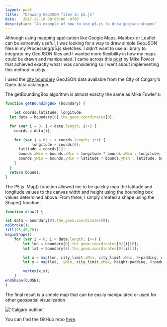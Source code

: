 ```yaml
---
layout: post
title:  "Drawing GeoJSON files in p5.js"
date:   2017-12-10 00:00:00 -0700
description: "An example of how to use p5.js to draw geojson shapes"
---
```

Although using mapping application like Google Maps, Mapbox or Leaflet can be extremely useful, I was looking for a way to draw simple GeoJSON files in my Processing/p5.js sketches. I didn't want to use a library to integrate my GeoJSON files and I wanted more flexibility in how my maps could be drawn and manipulated. I came across this [post](http://mikefowler.me/journal/2014/06/10/drawing-geojson-in-a-canvas) by Mike Fowler that achieved exactly what I was considering so I went about implementing this method in p5.js.

I used the [city boundary](https://data.calgary.ca/browse?limitTo=maps) GeoJSON data available from the City of Calgary's Open data catalogue.

The getBoundingBox algorithm is almost exactly the same as Mike Fowler's:

```javascript
function getBoundingBox (boundary) {

	let coords,latitude, longitude;
  let data = boundary[0].the_geom.coordinates[0];

  for (var i = 0; i < data.length; i++) {
    coords = data[i];

    for (var j = 0; j < coords.length; j++) {
			longitude = coords[0];
      latitude = coords[1];
      bounds.xMin = bounds.xMin < longitude ? bounds.xMin : longitude; bounds.xMax = bounds.xMax > longitude ? bounds.xMax : longitude;
      bounds.yMin = bounds.yMin < latitude ? bounds.yMin : latitude; bounds.yMax = bounds.yMax > latitude ? bounds.yMax : latitude;
    }
  }
  return bounds;
}
```

The P5.js  Map() function allowed me to be quickly map the latitude and longitude values to the canvas width and height using the bounding box values determined above. From there, I simply created a shape using the Shape() function:

```javascript
function draw() {

let data = boundary[0].the_geom.coordinates[0];
noStroke();
fill(25,45,78);
beginShape();
	for (var i = 0; i < data.length; i++) {
		let lon = boundary[0].the_geom.coordinates[0][i][0];
		let lat = boundary[0].the_geom.coordinates[0][i][1];

		let x = map(lon, city_limit.xMin, city_limit.xMax, 0+padding, width-padding);
		let y = map(lat, .yMin, city_limit.yMax, height-padding, 0+padding);

		vertex(x,y);
	}
endShape(CLOSE);
}
```

The final result is a simple map that can be easily manipulated or used for other geospatial visualization.

!['Calgary outline'](https://s3-us-west-2.amazonaws.com/smohiudd.github.co/misc/calgary_outline.png)

You can find the GitHub repo [here](https://github.com/smohiudd/Drawing-GeoJSON-in-p5.js).
